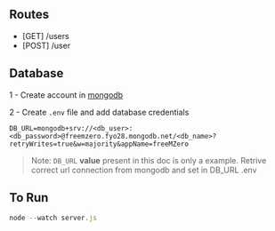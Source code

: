 
## Routes
- [GET] /users
- [POST] /user

## Database
1 - Create account in [mongodb](https://cloud.mongodb.com)

2 - Create `.env` file and add database credentials

```.env
DB_URL=mongodb+srv://<db_user>:<db_password>@freemzero.fyo28.mongodb.net/<db_name>?retryWrites=true&w=majority&appName=freeMZero
```
> Note: `DB_URL` **value** present in this doc is only a example. Retrive correct url connection from mongodb and set in DB_URL .env



## To Run
```javascript
node --watch server.js
```


